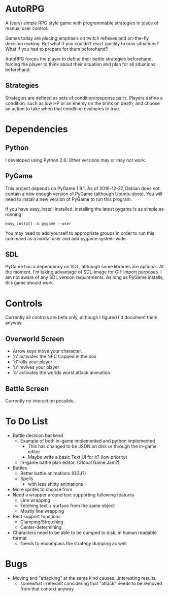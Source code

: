 # AutoRPG
A (very) simple RPG style game with programmable strategies in place of 
manual user control.

Games today are placing emphasis on twitch reflexes and on-the-fly 
decision making.  But what if you couldn't react quickly to new situations?
What if you had to prepare for them beforehand?

AutoRPG forces the player to define their battle strategies beforehand,
forcing the player to think about their situation and plan for all
situations beforehand.

## Strategies

Strategies are defined as sets of condition/response pairs. Players define a
condition, such as low HP or an enemy on the brink on death, and choose an
action to take when that condition evaluates to true.  

# Dependencies

## Python
I developed using Python 2.6.  Other versions may or may not work.

## PyGame
This project depends on PyGame 1.9.1.  As of 2010-12-27, Debian does
not contain a new enough version of PyGame (although Ubuntu does).
You will need to install a new version of PyGame to run this program.

If you have easy_install installed, installing the latest pygame is as
simple as running

    easy_install -U pygame --user

You may need to add yourself to appropriate groups in order to run
this command as a mortal user and add pygame system-wide.

## SDL
PyGame has a dependency on SDL, although some libraries are optional.
At the moment, I'm taking advantage of SDL-image for GIF import 
purposes. I am not aware of any SDL version requirements.  As long as 
PyGame installs, this game should work.

# Controls
Currently all controls are beta only, although I figured I'd document them
anyway.

## Overworld Screen
* Arrow keys move your character.
* 'n' activates the NPC trapped in the box
* 'd' kills your player
* 'u' revives your player
* 'a' activates the worlds worst attack animation

## Battle Screen
Currently no interaction possible.

# To Do List

* Battle decision backend 
  * Example of both in-game implemented and python implemented
     * This has changed to be JSON on disk or through the in-game editor
     * Maybe write a basic Text UI for it?  (low priority)
  * In-game battle plan editor. (Global Game Jam?)
* Battles
  * Better battle animations (GGJ?)
  * Spells
    * with less shitty animations
* More sprites to choose from
* Need a wrapper around text supporting following features
  * Line wrapping
  * Fetching text + surface from the same object
  * Mostly line wrapping
* Rect support functions
  * Clamping/Stretching
  * Center-determining
* Characters need to be able to be dumped to disk, in human readable format
  * Needs to encompass the strategy dumping as well

# Bugs
* Moving and "attacking" at the same kind causes...interesting results
  * somewhat irrelevant considering that "attack" needs to be removed
    from that context anyway
